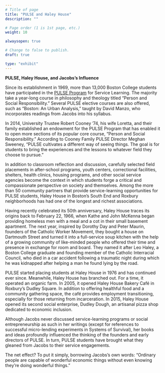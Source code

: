 ```yaml
---
# Title of page
title: "PULSE and Haley House"
description: ""

# Page order (1 is 1st page, etc.)
weight: 10

alwaysopen: true

# Change to false to publish.
draft: true

type: "exhibit"
---
```

**PULSE, Haley House, and Jacobs’s Influence**

Since its establishment in 1969, more than 13,000 Boston College students have participated in the [PULSE Program](https://www.bc.edu/bc-web/schools/mcas/sites/PULSE/about.html) for Service Learning. The majority take a year-long course in philosophy and theology titled “Person and Social Responsibility.” Several PULSE elective courses are also offered, such as “Boston: An Urban Analysis,” taught by David Manzo, who incorporates readings from Jacobs into his syllabus.

In 2014, University Trustee Robert Cooney ’74, his wife Loretta, and their family established an endowment for the PULSE Program that has enabled it to open more sections of its popular core course, “Person and Social Responsibility.” According to Cooney Family PULSE Director Meghan Sweeney, “PULSE cultivates a different way of seeing things. The goal is for students to bring the experiences and the lessons to whatever field they choose to pursue.”

In addition to classroom reflection and discussion, carefully selected field placements in after-school programs, youth centers, correctional facilities, shelters, health clinics, housing programs, and other social service agencies become the context in which students forge a critical and compassionate perspective on society and themselves. Among the more than 50 community partners that provide service-learning opportunities for PULSE students, Haley House in Boston’s South End and Roxbury neighborhoods has had one of the longest and richest associations.

Having recently celebrated its 50th anniversary, Haley House traces its origins back to February 22, 1966, when Kathe and John McKenna began providing homeless men with a meal and a cot in their small basement apartment. The next year, inspired by Dorothy Day and Peter Maurin, founders of the Catholic Worker Movement, they bought a house on Dartmouth Street and turned it into a full-service soup kitchen with the help of a growing community of like-minded people who offered their time and presence in exchange for room and board. They named it after Leo Haley, a Boston College graduate and founding member of the Catholic Interracial Council, who died in a car accident following a traumatic night during which he was kidnapped after helping a man he found lying by the road.

PULSE started placing students at Haley House in 1976 and has continued ever since. Meanwhile, Haley House has branched out. For a time, it operated an organic farm. In 2005, it opened Haley House Bakery Café in Roxbury’s Dudley Square. In addition to offering healthful food and a community gathering space, the café provides employment transitioning, especially for those returning from incarceration. In 2015, Haley House opened its second social enterprise, Dudley Dough, an artisanal pizza shop dedicated to economic inclusion.

Although Jacobs never discussed service-learning programs or social entrepreneurship as such in her writings (except for references to successful micro-lending experiments in Systems of Survival), her books and ideas profoundly influenced the thinking of the founders and early directors of PULSE. In turn, PULSE students have brought what they gleaned from Jacobs to their service engagements.

The net effect? To put it simply, borrowing Jacobs’s own words: “Ordinary people are capable of wonderful economic things without even knowing they’re doing wonderful things.”

